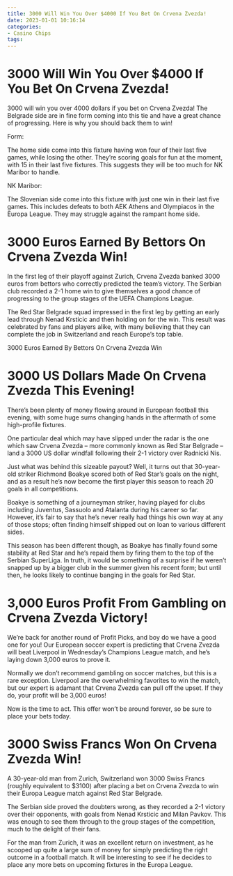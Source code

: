 ```yaml
---
title: 3000 Will Win You Over $4000 If You Bet On Crvena Zvezda!
date: 2023-01-01 10:16:14
categories:
- Casino Chips
tags:
---
```



#  3000 Will Win You Over $4000 If You Bet On Crvena Zvezda!

3000 will win you over 4000 dollars if you bet on Crvena Zvezda! The Belgrade side are in fine form coming into this tie and have a great chance of progressing. Here is why you should back them to win!

Form:

The home side come into this fixture having won four of their last five games, while losing the other. They’re scoring goals for fun at the moment, with 15 in their last five fixtures. This suggests they will be too much for NK Maribor to handle.

 NK Maribor:

The Slovenian side come into this fixture with just one win in their last five games. This includes defeats to both AEK Athens and Olympiacos in the Europa League. They may struggle against the rampant home side.

#  3000 Euros Earned By Bettors On Crvena Zvezda Win!

In the first leg of their playoff against Zurich, Crvena Zvezda banked 3000 euros from bettors who correctly predicted the team’s victory. The Serbian club recorded a 2-1 home win to give themselves a good chance of progressing to the group stages of the UEFA Champions League.

The Red Star Belgrade squad impressed in the first leg by getting an early lead through Nenad Krsticic and then holding on for the win. This result was celebrated by fans and players alike, with many believing that they can complete the job in Switzerland and reach Europe’s top table.

 3000 Euros Earned By Bettors On Crvena Zvezda Win

#  3000 US Dollars Made On Crvena Zvezda This Evening!

There’s been plenty of money flowing around in European football this evening, with some huge sums changing hands in the aftermath of some high-profile fixtures.

One particular deal which may have slipped under the radar is the one which saw Crvena Zvezda – more commonly known as Red Star Belgrade – land a 3000 US dollar windfall following their 2-1 victory over Radnicki Nis.

Just what was behind this sizeable payout? Well, it turns out that 30-year-old striker Richmond Boakye scored both of Red Star’s goals on the night, and as a result he’s now become the first player this season to reach 20 goals in all competitions.

Boakye is something of a journeyman striker, having played for clubs including Juventus, Sassuolo and Atalanta during his career so far. However, it’s fair to say that he’s never really had things his own way at any of those stops; often finding himself shipped out on loan to various different sides.

This season has been different though, as Boakye has finally found some stability at Red Star and he’s repaid them by firing them to the top of the Serbian SuperLiga. In truth, it would be something of a surprise if he weren’t snapped up by a bigger club in the summer given his recent form; but until then, he looks likely to continue banging in the goals for Red Star.

#  3,000 Euros Profit From Gambling on Crvena Zvezda Victory!

We’re back for another round of Profit Picks, and boy do we have a good one for you! Our European soccer expert is predicting that Crvena Zvezda will beat Liverpool in Wednesday’s Champions League match, and he’s laying down 3,000 euros to prove it.

Normally we don’t recommend gambling on soccer matches, but this is a rare exception. Liverpool are the overwhelming favorites to win the match, but our expert is adamant that Crvena Zvezda can pull off the upset. If they do, your profit will be 3,000 euros!

Now is the time to act. This offer won’t be around forever, so be sure to place your bets today.

#  3000 Swiss Francs Won On Crvena Zvezda Win!

A 30-year-old man from Zurich, Switzerland won 3000 Swiss Francs (roughly equivalent to $3100) after placing a bet on Crvena Zvezda to win their Europa League match against Red Star Belgrade.

The Serbian side proved the doubters wrong, as they recorded a 2-1 victory over their opponents, with goals from Nenad Krsticic and Milan Pavkov. This was enough to see them through to the group stages of the competition, much to the delight of their fans.

For the man from Zurich, it was an excellent return on investment, as he scooped up quite a large sum of money for simply predicting the right outcome in a football match. It will be interesting to see if he decides to place any more bets on upcoming fixtures in the Europa League.